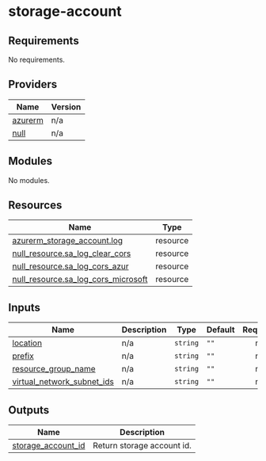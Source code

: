 # storage-account

<!-- BEGINNING OF PRE-COMMIT-TERRAFORM DOCS HOOK -->
## Requirements

No requirements.

## Providers

| Name | Version |
|------|---------|
| <a name="provider_azurerm"></a> [azurerm](#provider\_azurerm) | n/a |
| <a name="provider_null"></a> [null](#provider\_null) | n/a |

## Modules

No modules.

## Resources

| Name | Type |
|------|------|
| [azurerm_storage_account.log](https://registry.terraform.io/providers/hashicorp/azurerm/latest/docs/resources/storage_account) | resource |
| [null_resource.sa_log_clear_cors](https://registry.terraform.io/providers/hashicorp/null/latest/docs/resources/resource) | resource |
| [null_resource.sa_log_cors_azur](https://registry.terraform.io/providers/hashicorp/null/latest/docs/resources/resource) | resource |
| [null_resource.sa_log_cors_microsoft](https://registry.terraform.io/providers/hashicorp/null/latest/docs/resources/resource) | resource |

## Inputs

| Name | Description | Type | Default | Required |
|------|-------------|------|---------|:--------:|
| <a name="input_location"></a> [location](#input\_location) | n/a | `string` | `""` | no |
| <a name="input_prefix"></a> [prefix](#input\_prefix) | n/a | `string` | `""` | no |
| <a name="input_resource_group_name"></a> [resource\_group\_name](#input\_resource\_group\_name) | n/a | `string` | `""` | no |
| <a name="input_virtual_network_subnet_ids"></a> [virtual\_network\_subnet\_ids](#input\_virtual\_network\_subnet\_ids) | n/a | `string` | `""` | no |

## Outputs

| Name | Description |
|------|-------------|
| <a name="output_storage_account_id"></a> [storage\_account\_id](#output\_storage\_account\_id) | Return storage account id. |
<!-- END OF PRE-COMMIT-TERRAFORM DOCS HOOK -->
